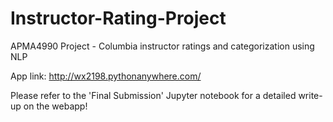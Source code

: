 # Instructor-Rating-Project

APMA4990 Project - Columbia instructor ratings and categorization using NLP 

App link: http://wx2198.pythonanywhere.com/ 

Please refer to the 'Final Submission' Jupyter notebook for a detailed write-up on the webapp!
